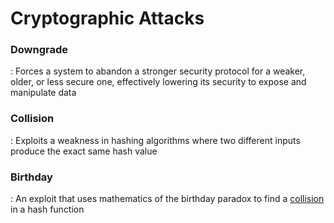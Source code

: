 # Cryptographic Attacks

### Downgrade
 : Forces a system to abandon a stronger security protocol for a weaker, older, or less secure one, effectively lowering its security to expose and manipulate data


### Collision
 : Exploits a weakness in hashing algorithms where two different inputs produce the exact same hash value


### Birthday
 : An exploit that uses mathematics of the birthday paradox to find a <ins>collision</ins> in a hash function
